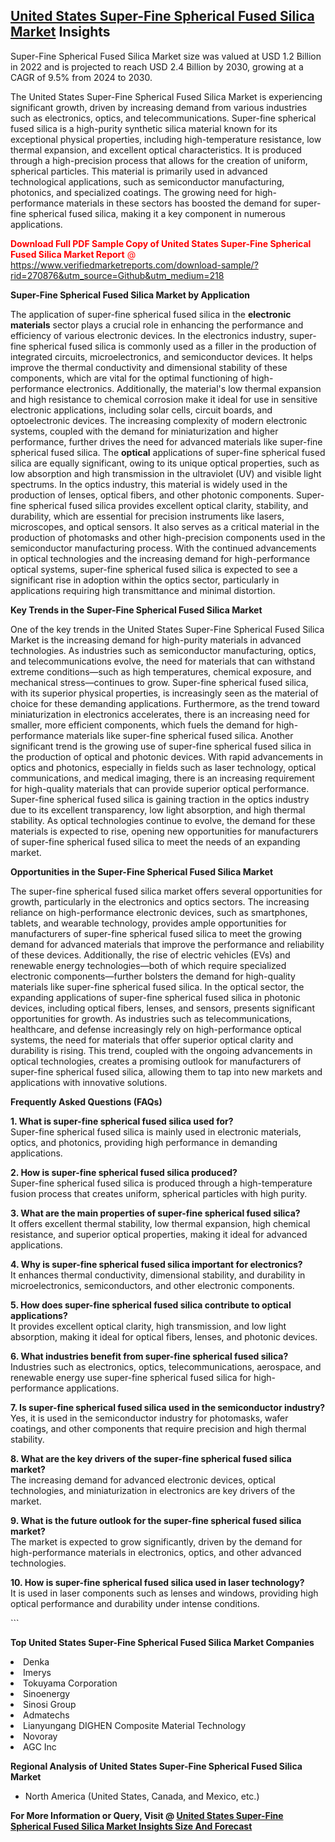 <h2><a href="https://www.verifiedmarketreports.com/download-sample/?rid=270876&amp;utm_source=Github&amp;utm_medium=218" target="_blank">United States Super-Fine Spherical Fused Silica Market</a> Insights</h2><p>Super-Fine Spherical Fused Silica Market size was valued at USD 1.2 Billion in 2022 and is projected to reach USD 2.4 Billion by 2030, growing at a CAGR of 9.5% from 2024 to 2030.</p><p> <p>The United States Super-Fine Spherical Fused Silica Market is experiencing significant growth, driven by increasing demand from various industries such as electronics, optics, and telecommunications. Super-fine spherical fused silica is a high-purity synthetic silica material known for its exceptional physical properties, including high-temperature resistance, low thermal expansion, and excellent optical characteristics. It is produced through a high-precision process that allows for the creation of uniform, spherical particles. This material is primarily used in advanced technological applications, such as semiconductor manufacturing, photonics, and specialized coatings. The growing need for high-performance materials in these sectors has boosted the demand for super-fine spherical fused silica, making it a key component in numerous applications. <p><span class=""><span style="color: #ff0000;"><strong>Download Full PDF Sample Copy of United States Super-Fine Spherical Fused Silica Market Report</strong> @ </span><a href="https://www.verifiedmarketreports.com/download-sample/?rid=270876&amp;utm_source=Github&amp;utm_medium=218" target="_blank">https://www.verifiedmarketreports.com/download-sample/?rid=270876&amp;utm_source=Github&amp;utm_medium=218</a></span></p></p> <p><strong>Super-Fine Spherical Fused Silica Market by Application</strong></p> <p>The application of super-fine spherical fused silica in the <strong>electronic materials</strong> sector plays a crucial role in enhancing the performance and efficiency of various electronic devices. In the electronics industry, super-fine spherical fused silica is commonly used as a filler in the production of integrated circuits, microelectronics, and semiconductor devices. It helps improve the thermal conductivity and dimensional stability of these components, which are vital for the optimal functioning of high-performance electronics. Additionally, the material's low thermal expansion and high resistance to chemical corrosion make it ideal for use in sensitive electronic applications, including solar cells, circuit boards, and optoelectronic devices. The increasing complexity of modern electronic systems, coupled with the demand for miniaturization and higher performance, further drives the need for advanced materials like super-fine spherical fused silica. The <strong>optical</strong> applications of super-fine spherical fused silica are equally significant, owing to its unique optical properties, such as low absorption and high transmission in the ultraviolet (UV) and visible light spectrums. In the optics industry, this material is widely used in the production of lenses, optical fibers, and other photonic components. Super-fine spherical fused silica provides excellent optical clarity, stability, and durability, which are essential for precision instruments like lasers, microscopes, and optical sensors. It also serves as a critical material in the production of photomasks and other high-precision components used in the semiconductor manufacturing process. With the continued advancements in optical technologies and the increasing demand for high-performance optical systems, super-fine spherical fused silica is expected to see a significant rise in adoption within the optics sector, particularly in applications requiring high transmittance and minimal distortion. <p><strong>Key Trends in the Super-Fine Spherical Fused Silica Market</strong></p> <p>One of the key trends in the United States Super-Fine Spherical Fused Silica Market is the increasing demand for high-purity materials in advanced technologies. As industries such as semiconductor manufacturing, optics, and telecommunications evolve, the need for materials that can withstand extreme conditions—such as high temperatures, chemical exposure, and mechanical stress—continues to grow. Super-fine spherical fused silica, with its superior physical properties, is increasingly seen as the material of choice for these demanding applications. Furthermore, as the trend toward miniaturization in electronics accelerates, there is an increasing need for smaller, more efficient components, which fuels the demand for high-performance materials like super-fine spherical fused silica. Another significant trend is the growing use of super-fine spherical fused silica in the production of optical and photonic devices. With rapid advancements in optics and photonics, especially in fields such as laser technology, optical communications, and medical imaging, there is an increasing requirement for high-quality materials that can provide superior optical performance. Super-fine spherical fused silica is gaining traction in the optics industry due to its excellent transparency, low light absorption, and high thermal stability. As optical technologies continue to evolve, the demand for these materials is expected to rise, opening new opportunities for manufacturers of super-fine spherical fused silica to meet the needs of an expanding market. <p><strong>Opportunities in the Super-Fine Spherical Fused Silica Market</strong></p> <p>The super-fine spherical fused silica market offers several opportunities for growth, particularly in the electronics and optics sectors. The increasing reliance on high-performance electronic devices, such as smartphones, tablets, and wearable technology, provides ample opportunities for manufacturers of super-fine spherical fused silica to meet the growing demand for advanced materials that improve the performance and reliability of these devices. Additionally, the rise of electric vehicles (EVs) and renewable energy technologies—both of which require specialized electronic components—further bolsters the demand for high-quality materials like super-fine spherical fused silica. In the optical sector, the expanding applications of super-fine spherical fused silica in photonic devices, including optical fibers, lenses, and sensors, presents significant opportunities for growth. As industries such as telecommunications, healthcare, and defense increasingly rely on high-performance optical systems, the need for materials that offer superior optical clarity and durability is rising. This trend, coupled with the ongoing advancements in optical technologies, creates a promising outlook for manufacturers of super-fine spherical fused silica, allowing them to tap into new markets and applications with innovative solutions. <p><strong>Frequently Asked Questions (FAQs)</strong></p> <p><strong>1. What is super-fine spherical fused silica used for?</strong><br> Super-fine spherical fused silica is mainly used in electronic materials, optics, and photonics, providing high performance in demanding applications.</p> <p><strong>2. How is super-fine spherical fused silica produced?</strong><br> Super-fine spherical fused silica is produced through a high-temperature fusion process that creates uniform, spherical particles with high purity.</p> <p><strong>3. What are the main properties of super-fine spherical fused silica?</strong><br> It offers excellent thermal stability, low thermal expansion, high chemical resistance, and superior optical properties, making it ideal for advanced applications.</p> <p><strong>4. Why is super-fine spherical fused silica important for electronics?</strong><br> It enhances thermal conductivity, dimensional stability, and durability in microelectronics, semiconductors, and other electronic components.</p> <p><strong>5. How does super-fine spherical fused silica contribute to optical applications?</strong><br> It provides excellent optical clarity, high transmission, and low light absorption, making it ideal for optical fibers, lenses, and photonic devices.</p> <p><strong>6. What industries benefit from super-fine spherical fused silica?</strong><br> Industries such as electronics, optics, telecommunications, aerospace, and renewable energy use super-fine spherical fused silica for high-performance applications.</p> <p><strong>7. Is super-fine spherical fused silica used in the semiconductor industry?</strong><br> Yes, it is used in the semiconductor industry for photomasks, wafer coatings, and other components that require precision and high thermal stability.</p> <p><strong>8. What are the key drivers of the super-fine spherical fused silica market?</strong><br> The increasing demand for advanced electronic devices, optical technologies, and miniaturization in electronics are key drivers of the market.</p> <p><strong>9. What is the future outlook for the super-fine spherical fused silica market?</strong><br> The market is expected to grow significantly, driven by the demand for high-performance materials in electronics, optics, and other advanced technologies.</p> <p><strong>10. How is super-fine spherical fused silica used in laser technology?</strong><br> It is used in laser components such as lenses and windows, providing high optical performance and durability under intense conditions.</p> ```</p><p><strong>Top United States Super-Fine Spherical Fused Silica Market Companies</strong></p><div data-test-id=""><p><li>Denka</li><li> Imerys</li><li> Tokuyama Corporation</li><li> Sinoenergy</li><li> Sinosi Group</li><li> Admatechs</li><li> Lianyungang DIGHEN Composite Material Technology</li><li> Novoray</li><li> AGC Inc</li></p><div><strong>Regional Analysis of&nbsp;United States Super-Fine Spherical Fused Silica Market</strong></div><ul><li dir="ltr"><p dir="ltr">North America&nbsp;(United States, Canada, and Mexico, etc.)</p></li></ul><p><strong>For More Information or Query, Visit @&nbsp;</strong><strong><a href="https://www.verifiedmarketreports.com/product/super-fine-spherical-fused-silica-market/?utm_source=Github&amp;utm_medium=218" target="_blank">United States Super-Fine Spherical Fused Silica Market Insights Size And Forecast</a></strong></p></div>
